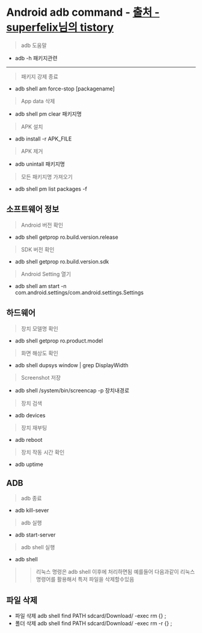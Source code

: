 Android adb command - [출처 - superfelix님의 tistory](https://superfelix.tistory.com/89)
===
> adb 도움말
* adb -h
패키지관련
---
> 패키지 강제 종료
* adb shell am force-stop [packagename]
> App data 삭제
* adb shell pm clear 패키지명
> APK 설치
* adb install -r APK_FILE
> APK 제거
* adb unintall 패키지명
> 모든 패키지명 가져오기
* adb shell pm list packages -f

소프트웨어 정보
---
> Android 버전 확인
* adb shell getprop ro.build.version.release
> SDK 버전 확인
* adb shell getprop ro.build.version.sdk
> Android Setting 열기
* adb shell am start -n com.android.settings/com.android.settings.Settings

하드웨어
---
> 장치 모델명 확인
* adb shell getprop ro.product.model
> 화면 해상도 확인
* adb shell dupsys window | grep DisplayWidth
> Screenshot 저장
* adb shell /system/bin/screencap -p 장치내경로
> 장치 검색
* adb devices
> 장치 재부팅
* adb reboot 
> 장치 작동 시간 확인
* adb uptime

ADB
---
> adb 종료
* adb kill-sever
> adb 실행
* adb start-server
> adb shell 실행
* adb shell

>> 리눅스 명령은 adb shell 이후에 처리하면됨 예를들어 다음과같이 리눅스 명령어를 활용해서 특저 파일을 삭제할수있음

파일 삭제
---
* 파일 삭제
adb shell find PATH sdcard/Download/ -exec rm {} \;
* 폴더 삭제
adb shell find PATH sdcard/Download/ -exec rm -r {} \;

